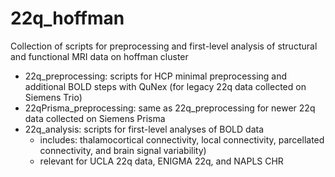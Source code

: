 # 22q_hoffman
Collection of scripts for preprocessing and first-level analysis of structural and functional MRI data on hoffman cluster

* 22q_preprocessing: scripts for HCP minimal preprocessing and additional BOLD steps with QuNex (for legacy 22q data collected on Siemens Trio)
* 22qPrisma_preprocessing: same as 22q_preprocessing for newer 22q data collected on Siemens Prisma
* 22q_analysis: scripts for first-level analyses of BOLD data
    * includes: thalamocortical connectivity, local connectivity, parcellated connectivity, and brain signal variability)
    * relevant for UCLA 22q data, ENIGMA 22q, and NAPLS CHR
